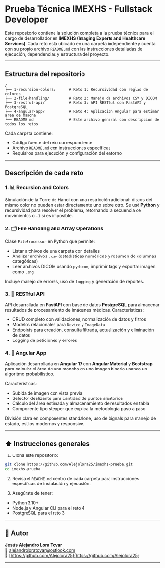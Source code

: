 # Prueba Técnica IMEXHS - Fullstack Developer

Este repositorio contiene la solución completa a la prueba técnica para el cargo de desarrollador en **IMEXHS (Imaging Experts and Healthcare Services)**. Cada reto está ubicado en una carpeta independiente y cuenta con su propio archivo `README.md` con las instrucciones detalladas de ejecución, dependencias y estructura del proyecto.

---

## Estructura del repositorio

```
/
├── 1-recursion-colors/      # Reto 1: Recursividad con reglas de colores
├── 2-file-handling/         # Reto 2: Manejo de archivos CSV y DICOM
├── 3-restful-api/           # Reto 3: API RESTful con FastAPI y PostgreSQL
├── 4-angular-app/           # Reto 4: Aplicación Angular para estimar área de mancha
└── README.md                # Este archivo general con descripción de todos los retos
```

Cada carpeta contiene:

- Código fuente del reto correspondiente
- Archivo `README.md` con instrucciones específicas
- Requisitos para ejecución y configuración del entorno

---

## Descripción de cada reto

### 1. 📊 Recursion and Colors

Simulación de la Torre de Hanoi con una restricción adicional: discos del mismo color no pueden estar directamente uno sobre otro. Se usó **Python** y recursividad para resolver el problema, retornando la secuencia de movimientos o `-1` si es imposible.

### 2. 🗂️ File Handling and Array Operations

Clase `FileProcessor` en Python que permite:

- Listar archivos de una carpeta con detalles
- Analizar archivos `.csv` (estadísticas numéricas y resumen de columnas categóricas)
- Leer archivos DICOM usando `pydicom`, imprimir tags y exportar imagen como `.png`

Incluye manejo de errores, uso de `logging` y generación de reportes.

### 3. 🚀 RESTful API

API desarrollada en **FastAPI** con base de datos **PostgreSQL** para almacenar resultados de procesamiento de imágenes médicas. Características:

- CRUD completo con validaciones, normalización de datos y filtros
- Modelos relacionales para `Device` y `ImageData`
- Endpoints para creación, consulta filtrada, actualización y eliminación de datos
- Logging de peticiones y errores

### 4. 🎨 Angular App

Aplicación desarrollada en **Angular 17** con **Angular Material** y **Bootstrap** para calcular el área de una mancha en una imagen binaria usando un algoritmo probabilístico.

Características:

- Subida de imagen con vista previa
- Selector deslizante para cantidad de puntos aleatorios
- Cálculo del área estimada y almacenamiento de resultados en tabla
- Componente tipo stepper que explica la metodología paso a paso

División clara en componentes standalone, uso de Signals para manejo de estado, estilos modernos y responsive.

---

## ⬆️ Instrucciones generales

1. Clona este repositorio:

```bash
git clone https://github.com/Alejolora25/imexhs-prueba.git
cd imexhs-prueba
```

2. Revisa el `README.md` dentro de cada carpeta para instrucciones específicas de instalación y ejecución.

3. Asegúrate de tener:

- Python 3.10+
- Node.js y Angular CLI para el reto 4
- PostgreSQL para el reto 3

---

## 👤 Autor

**Jesús Alejandro Lora Tovar**\
📧 [alejandroloratovar@outlook.com](mailto\:alejandroloratovar@outlook.com)\
🔗 [https://github.com/Alejolora25](https://github.com/Alejolora25)

---

